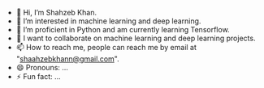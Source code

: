 - 👋 Hi, I’m Shahzeb Khan.
- 👀 I’m interested in machine learning and deep learning.
- 🌱 I’m proficient in Python and am currently learning Tensorflow.
- 💞️ I want to collaborate on machine learning and deep learning projects.
- 📫 How to reach me, people can reach me by email at "shaahzebkhann@gmail.com".
- 😄 Pronouns: ...
- ⚡ Fun fact: ...

<!---
Shahzebkhan24/Shahzebkhan24 is a ✨ special ✨ repository because its `README.md` (this file) appears on your GitHub profile.
You can click the Preview link to take a look at your changes.
--->
